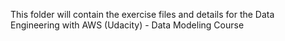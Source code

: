 This folder will contain the exercise files and details for the Data Engineering with AWS (Udacity) - Data Modeling Course

